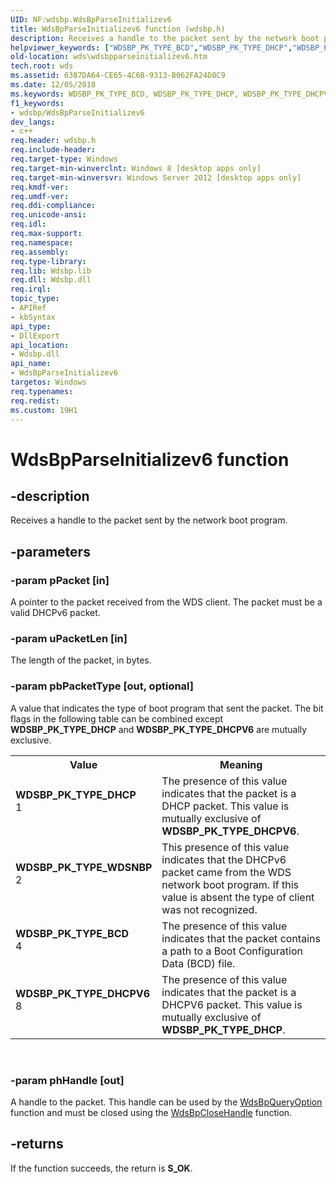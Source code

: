 ```yaml
---
UID: NF:wdsbp.WdsBpParseInitializev6
title: WdsBpParseInitializev6 function (wdsbp.h)
description: Receives a handle to the packet sent by the network boot program.
helpviewer_keywords: ["WDSBP_PK_TYPE_BCD","WDSBP_PK_TYPE_DHCP","WDSBP_PK_TYPE_DHCPV6","WDSBP_PK_TYPE_WDSNBP","WdsBpParseInitializev6","WdsBpParseInitializev6 function [Windows Deployment Services]","wds.wdsbpparseinitializev6","wdsbp/WdsBpParseInitializev6"]
old-location: wds\wdsbpparseinitializev6.htm
tech.root: wds
ms.assetid: 6387DA64-CE65-4C6B-9313-B062FA24D8C9
ms.date: 12/05/2018
ms.keywords: WDSBP_PK_TYPE_BCD, WDSBP_PK_TYPE_DHCP, WDSBP_PK_TYPE_DHCPV6, WDSBP_PK_TYPE_WDSNBP, WdsBpParseInitializev6, WdsBpParseInitializev6 function [Windows Deployment Services], wds.wdsbpparseinitializev6, wdsbp/WdsBpParseInitializev6
f1_keywords:
- wdsbp/WdsBpParseInitializev6
dev_langs:
- c++
req.header: wdsbp.h
req.include-header: 
req.target-type: Windows
req.target-min-winverclnt: Windows 8 [desktop apps only]
req.target-min-winversvr: Windows Server 2012 [desktop apps only]
req.kmdf-ver: 
req.umdf-ver: 
req.ddi-compliance: 
req.unicode-ansi: 
req.idl: 
req.max-support: 
req.namespace: 
req.assembly: 
req.type-library: 
req.lib: Wdsbp.lib
req.dll: Wdsbp.dll
req.irql: 
topic_type:
- APIRef
- kbSyntax
api_type:
- DllExport
api_location:
- Wdsbp.dll
api_name:
- WdsBpParseInitializev6
targetos: Windows
req.typenames: 
req.redist: 
ms.custom: 19H1
---
```


# WdsBpParseInitializev6 function


## -description


Receives a handle to the packet sent by the network boot program.


## -parameters




### -param pPacket [in]

A pointer to the packet received from the WDS client. The packet must be a valid DHCPv6 packet.


### -param uPacketLen [in]

The length of the packet, in bytes.


### -param pbPacketType [out, optional]

A value that indicates the type of boot program that sent the packet. The bit flags in the following table can be combined except <b>WDSBP_PK_TYPE_DHCP</b> and <b>WDSBP_PK_TYPE_DHCPV6</b> are mutually exclusive.

<table>
<tr>
<th>Value</th>
<th>Meaning</th>
</tr>
<tr>
<td width="40%"><a id="WDSBP_PK_TYPE_DHCP"></a><a id="wdsbp_pk_type_dhcp"></a><dl>
<dt><b>WDSBP_PK_TYPE_DHCP</b></dt>
<dt>1</dt>
</dl>
</td>
<td width="60%">
The presence of this value indicates that the packet is a DHCP packet. This value is mutually exclusive of <b>WDSBP_PK_TYPE_DHCPV6</b>.

</td>
</tr>
<tr>
<td width="40%"><a id="WDSBP_PK_TYPE_WDSNBP"></a><a id="wdsbp_pk_type_wdsnbp"></a><dl>
<dt><b>WDSBP_PK_TYPE_WDSNBP</b></dt>
<dt>2</dt>
</dl>
</td>
<td width="60%">
This presence of this value indicates that the DHCPv6 packet came from the WDS network boot program. If this value is absent the type of client was not recognized.

</td>
</tr>
<tr>
<td width="40%"><a id="WDSBP_PK_TYPE_BCD"></a><a id="wdsbp_pk_type_bcd"></a><dl>
<dt><b>WDSBP_PK_TYPE_BCD</b></dt>
<dt>4</dt>
</dl>
</td>
<td width="60%">
The presence of this value indicates that the packet contains a path to a Boot Configuration Data (BCD) file. 

</td>
</tr>
<tr>
<td width="40%"><a id="WDSBP_PK_TYPE_DHCPV6"></a><a id="wdsbp_pk_type_dhcpv6"></a><dl>
<dt><b>WDSBP_PK_TYPE_DHCPV6</b></dt>
<dt>8</dt>
</dl>
</td>
<td width="60%">
The presence of this value indicates that the packet is a DHCPV6 packet. This value is mutually exclusive of <b>WDSBP_PK_TYPE_DHCP</b>.

</td>
</tr>
</table>
 


### -param phHandle [out]

A handle to the packet. This handle can be used by the <a href="https://docs.microsoft.com/windows/desktop/api/wdsbp/nf-wdsbp-wdsbpqueryoption">WdsBpQueryOption</a> function and must be closed using the <a href="https://docs.microsoft.com/windows/desktop/api/wdsbp/nf-wdsbp-wdsbpclosehandle">WdsBpCloseHandle</a> function.


## -returns



If the function succeeds, the return is <b>S_OK</b>.




